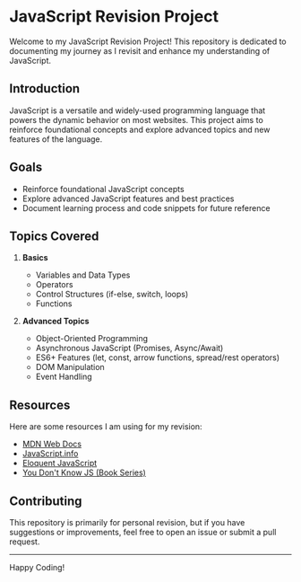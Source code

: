 # JavaScript Revision Project

Welcome to my JavaScript Revision Project! This repository is dedicated to documenting my journey as I revisit and enhance my understanding of JavaScript.

## Introduction

JavaScript is a versatile and widely-used programming language that powers the dynamic behavior on most websites. This project aims to reinforce foundational concepts and explore advanced topics and new features of the language.

## Goals

- Reinforce foundational JavaScript concepts
- Explore advanced JavaScript features and best practices
- Document learning process and code snippets for future reference

## Topics Covered

1. **Basics**
   - Variables and Data Types
   - Operators
   - Control Structures (if-else, switch, loops)
   - Functions

2. **Advanced Topics**
   - Object-Oriented Programming
   - Asynchronous JavaScript (Promises, Async/Await)
   - ES6+ Features (let, const, arrow functions, spread/rest operators)
   - DOM Manipulation
   - Event Handling

## Resources

Here are some resources I am using for my revision:

- [MDN Web Docs](https://developer.mozilla.org/en-US/docs/Web/JavaScript)
- [JavaScript.info](https://javascript.info/)
- [Eloquent JavaScript](https://eloquentjavascript.net/)
- [You Don't Know JS (Book Series)](https://github.com/getify/You-Dont-Know-JS)

## Contributing

This repository is primarily for personal revision, but if you have suggestions or improvements, feel free to open an issue or submit a pull request.

---

Happy Coding!
